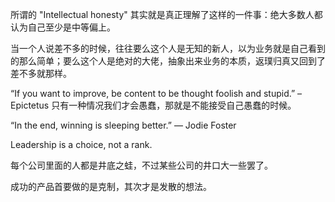 所谓的 "Intellectual honesty" 其实就是真正理解了这样的一件事：绝大多数人都认为自己至少是中等偏上。

当一个人说差不多的时候，往往要么这个人是无知的新人，以为业务就是自己看到的那么简单；要么这个人是绝对的大佬，抽象出来业务的本质，返璞归真又回到了差不多就那样。

“If you want to improve, be content to be thought foolish and stupid.” – Epictetus
只有一种情况我们才会愚蠢，那就是不能接受自己愚蠢的时候。

“In the end, winning is sleeping better.” — Jodie Foster

Leadership is a choice, not a rank.

每个公司里面的人都是井底之蛙，不过某些公司的井口大一些罢了。

成功的产品首要做的是克制，其次才是发散的想法。
